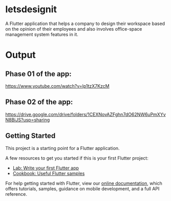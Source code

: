 # letsdesignit

A Flutter application that helps a company to design their workspace based on the opinion of their employees and also involves office-space management system features in it.

# Output
## Phase 01 of the app:

https://www.youtube.com/watch?v=lp1tzX7KzcM

## Phase 02 of the app:

https://drive.google.com/drive/folders/1CEXNovAZFghn7dO62NW6uPmXYvN8BiJS?usp=sharing

## Getting Started

This project is a starting point for a Flutter application.

A few resources to get you started if this is your first Flutter project:

- [Lab: Write your first Flutter app](https://flutter.dev/docs/get-started/codelab)
- [Cookbook: Useful Flutter samples](https://flutter.dev/docs/cookbook)

For help getting started with Flutter, view our
[online documentation](https://flutter.dev/docs), which offers tutorials,
samples, guidance on mobile development, and a full API reference.
